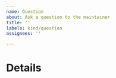 ```yaml
---
name: Question
about: Ask a question to the maintainer
title: ''
labels: kind/question
assignees: ''

---
```


# Details

<!-- Note: A clear and concise query of what you want to ask. -->
